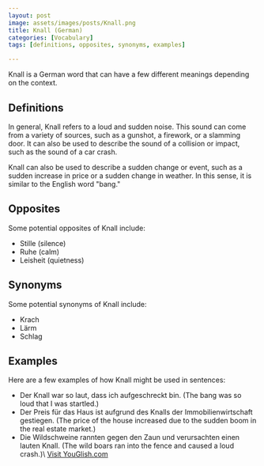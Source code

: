 ```yaml
---
layout: post
image: assets/images/posts/Knall.png
title: Knall (German)
categories: [Vocabulary]
tags: [definitions, opposites, synonyms, examples]

---
```


Knall is a German word that can have a few different meanings depending on the context. 

## Definitions 

In general, Knall refers to a loud and sudden noise. This sound can come from a variety of sources, such as a gunshot, a firework, or a slamming door. It can also be used to describe the sound of a collision or impact, such as the sound of a car crash. 

Knall can also be used to describe a sudden change or event, such as a sudden increase in price or a sudden change in weather. In this sense, it is similar to the English word "bang." 

## Opposites 

Some potential opposites of Knall include: 

- Stille (silence) 
- Ruhe (calm) 
- Leisheit (quietness) 

## Synonyms 

Some potential synonyms of Knall include: 

- Krach 
- Lärm 
- Schlag 

## Examples 

Here are a few examples of how Knall might be used in sentences: 

- Der Knall war so laut, dass ich aufgeschreckt bin. (The bang was so loud that I was startled.)
- Der Preis für das Haus ist aufgrund des Knalls der Immobilienwirtschaft gestiegen. (The price of the house increased due to the sudden boom in the real estate market.)
- Die Wildschweine rannten gegen den Zaun und verursachten einen lauten Knall. (The wild boars ran into the fence and caused a loud crash.)\ <a id="yg-widget-0" class="youglish-widget" data-query="Knall" data-lang="german" data-components="8412" data-auto-start="0" data-bkg-color="theme_light" data-title="How%20to%20pronounce%20Knall%20in%20German"  rel="nofollow" href="https://youglish.com">Visit YouGlish.com</a><script async src="https://youglish.com/public/emb/widget.js" charset="utf-8"></script>